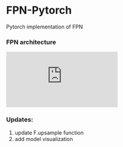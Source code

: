 # FPN-Pytorch
Pytorch implementation of FPN

### FPN architecture
![image](https://github.com/chuzcjoe/FPN-Pytorch/raw/master/fpn.py)

### Updates:
1. update F.upsample function <br>
2. add model visualization

